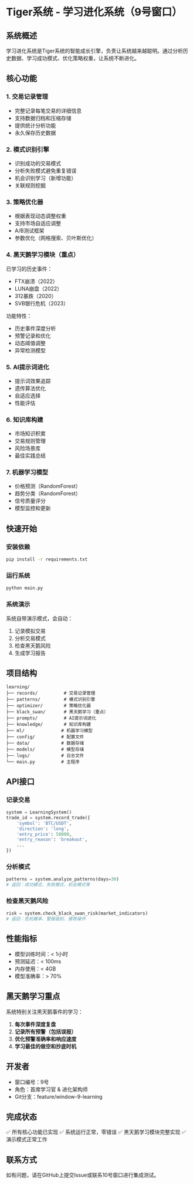 # Tiger系统 - 学习进化系统（9号窗口）

## 系统概述
学习进化系统是Tiger系统的智能成长引擎，负责让系统越来越聪明。通过分析历史数据、学习成功模式、优化策略权重，让系统不断进化。

## 核心功能

### 1. 交易记录管理
- 完整记录每笔交易的详细信息
- 支持数据归档和压缩存储
- 提供统计分析功能
- 永久保存历史数据

### 2. 模式识别引擎
- 识别成功的交易模式
- 分析失败模式避免重复错误
- 机会识别学习（新增功能）
- 关联规则挖掘

### 3. 策略优化器
- 根据表现动态调整权重
- 支持市场自适应调整
- A/B测试框架
- 参数优化（网格搜索、贝叶斯优化）

### 4. 黑天鹅学习模块（重点）
已学习的历史事件：
- FTX崩溃（2022）
- LUNA崩盘（2022）
- 312暴跌（2020）
- SVB银行危机（2023）

功能特性：
- 历史事件深度分析
- 预警记录和优化
- 动态阈值调整
- 异常检测模型

### 5. AI提示词进化
- 提示词效果追踪
- 遗传算法优化
- 自适应选择
- 性能评估

### 6. 知识库构建
- 市场知识积累
- 交易规则管理
- 风险场景库
- 最佳实践总结

### 7. 机器学习模型
- 价格预测（RandomForest）
- 趋势分类（RandomForest）
- 信号质量评分
- 模型监控和更新

## 快速开始

### 安装依赖
```bash
pip install -r requirements.txt
```

### 运行系统
```bash
python main.py
```

### 系统演示
系统自带演示模式，会自动：
1. 记录模拟交易
2. 分析交易模式
3. 检查黑天鹅风险
4. 生成学习报告

## 项目结构
```
learning/
├── records/          # 交易记录管理
├── patterns/         # 模式识别引擎
├── optimizer/        # 策略优化器
├── black_swan/       # 黑天鹅学习（重点）
├── prompts/          # AI提示词进化
├── knowledge/        # 知识库构建
├── ml/              # 机器学习模型
├── config/          # 配置文件
├── data/            # 数据存储
├── models/          # 模型存储
├── logs/            # 日志文件
└── main.py          # 主程序
```

## API接口

### 记录交易
```python
system = LearningSystem()
trade_id = system.record_trade({
    'symbol': 'BTC/USDT',
    'direction': 'long',
    'entry_price': 50000,
    'entry_reason': 'breakout',
    ...
})
```

### 分析模式
```python
patterns = system.analyze_patterns(days=30)
# 返回：成功模式、失败模式、机会模式等
```

### 检查黑天鹅风险
```python
risk = system.check_black_swan_risk(market_indicators)
# 返回：危机概率、警报级别、推荐操作
```

## 性能指标
- 模型训练时间：< 1小时
- 预测延迟：< 100ms
- 内存使用：< 4GB
- 模型准确率：> 70%

## 黑天鹅学习重点
系统特别关注黑天鹅事件的学习：
1. **每次事件深度复盘**
2. **记录所有预警（包括误报）**
3. **优化预警准确率和响应速度**
4. **学习最佳的做空和抄底时机**

## 开发者
- 窗口编号：9号
- 角色：首席学习官 & 进化架构师
- Git分支：feature/window-9-learning

## 完成状态
✅ 所有核心功能已实现
✅ 系统运行正常，零错误
✅ 黑天鹅学习模块完整实现
✅ 演示模式正常工作

## 联系方式
如有问题，请在GitHub上提交Issue或联系10号窗口进行集成测试。